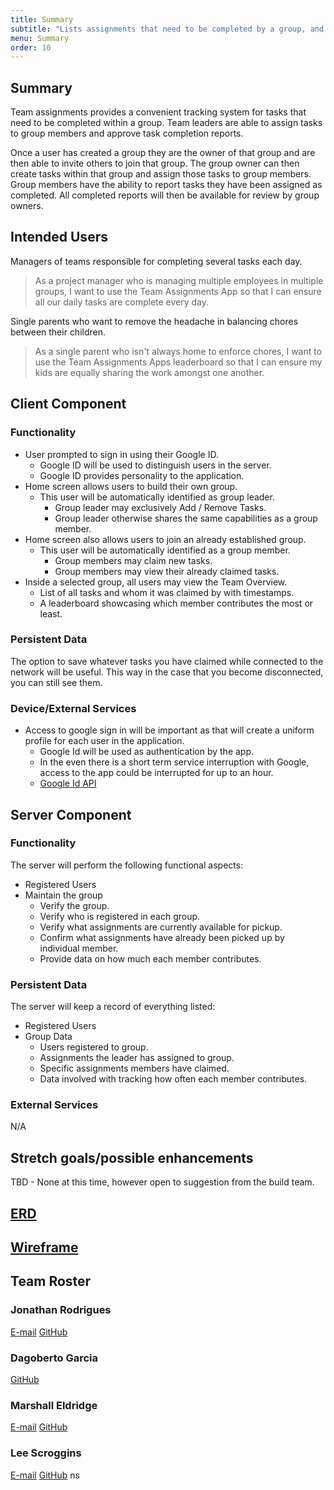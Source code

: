 ```yaml
---
title: Summary
subtitle: "Lists assignments that need to be completed by a group, and allows members to claim them."
menu: Summary
order: 10
---
```


## Summary

Team assignments provides a convenient tracking system for tasks that need to be completed within a group. Team leaders are able to assign tasks to group members and approve task completion reports.

Once a user has created a group they are the owner of that group and are then able to invite others to join that group. The group owner can then create tasks within that group and assign those tasks to group members. Group members have the ability to report tasks they have been assigned as completed. All completed reports will then be available for review by group owners.

## Intended Users
 Managers of teams responsible for completing several tasks each day.
> As a project manager who is managing multiple employees in multiple groups, I want to use the Team Assignments App so that I can ensure all our daily tasks are complete every day.

 Single parents who want to remove the headache in balancing chores between their children. 
> As a single parent who isn't always home to enforce chores, I want to use the Team Assignments Apps leaderboard so that I can ensure my kids are equally sharing the work amongst one another.

## Client Component

### Functionality


* User prompted to sign in using their Google ID.
  * Google ID will be used to distinguish users in the server. 
  * Google ID provides personality to the application. 
* Home screen allows users to build their own group. 
  * This user will be automatically identified as group leader. 
    * Group leader may exclusively Add / Remove Tasks.
    * Group leader otherwise shares the same capabilities as a group member. 
* Home screen also allows users to join an already established group. 
  * This user will be automatically identified as a group member. 
    * Group members may claim new tasks. 
    * Group members may view their already claimed tasks. 
* Inside a selected group, all users may view the Team Overview. 
  * List of all tasks and whom it was claimed by with timestamps. 
  * A leaderboard showcasing which member contributes the most or least.

### Persistent Data

The option to save whatever tasks you have claimed while connected to the network will be useful. This way in the case that you become disconnected, you can still see them. 
    
### Device/External Services

* Access to google sign in will be important as that will create a uniform profile for each user in the application.
  * Google Id will be used as authentication by the app.
  * In the even there is a short term service interruption with Google, access to the app could be interrupted for up to an hour.  
  * [Google Id API](https://developers.google.com/identity/sign-in/web/sign-in)
    
## Server Component

### Functionality

The server will perform the following functional aspects: 
* Registered Users
* Maintain the group
    * Verify the group. 
    * Verify who is registered in each group.
    * Verify what assignments are currently available for pickup. 
    * Confirm what assignments have already been picked up by individual member. 
    * Provide data on how much each member contributes.

### Persistent Data

The server will keep a record of everything listed:
* Registered Users
* Group Data
    * Users registered to group.
    * Assignments the leader has assigned to group.
    * Specific assignments members have claimed.
    * Data involved with tracking how often each member contributes.


### External Services

N/A
    
## Stretch goals/possible enhancements 

TBD - None at this time, however open to suggestion from the build team. 

## [ERD](erd.md)

## [Wireframe](wireframe.md)


## Team Roster

### Jonathan Rodrigues
[E-mail](jonrodrigues24@gmail.com)
[GitHub](https://jonrodrigues24.github.io/)

### Dagoberto Garcia
[GitHub](https://github.com/wyldus)

### Marshall Eldridge
[E-mail](l2matshall@gmail.com)
[GitHub](https://github.com/marshalleldridge)

### Lee Scroggins
[E-mail](lee_scroggins@yahoo.com)
[GitHub](https://github.com/lee-scroggins) ns